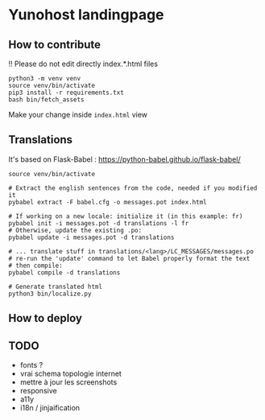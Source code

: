# Yunohost landingpage

## How to contribute
!! Please do not edit directly index.*.html files

```
python3 -m venv venv
source venv/bin/activate
pip3 install -r requirements.txt
bash bin/fetch_assets
```

Make your change inside `index.html` view


## Translations

It's based on Flask-Babel : https://python-babel.github.io/flask-babel/
```
source venv/bin/activate

# Extract the english sentences from the code, needed if you modified it
pybabel extract -F babel.cfg -o messages.pot index.html

# If working on a new locale: initialize it (in this example: fr)
pybabel init -i messages.pot -d translations -l fr
# Otherwise, update the existing .po:
pybabel update -i messages.pot -d translations

# ... translate stuff in translations/<lang>/LC_MESSAGES/messages.po
# re-run the 'update' command to let Babel properly format the text
# then compile:
pybabel compile -d translations

# Generate translated html
python3 bin/localize.py
```
## How to deploy

## TODO
- fonts ?
- vrai schema topologie internet
- mettre à jour les screenshots
- responsive
- a11y
- i18n / jinjaification

